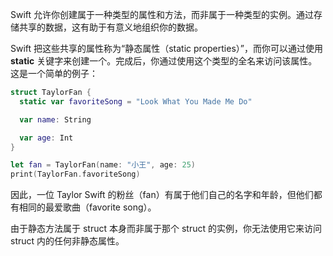 Swift 允许你创建属于一种类型的属性和方法，而非属于一种类型的实例。通过存储共享的数据，这有助于有意义地组织你的数据。

Swift 把这些共享的属性称为“静态属性（static properties）”，而你可以通过使用 **static** 关键字来创建一个。完成后，你通过使用这个类型的全名来访问该属性。这是一个简单的例子：

```swift
struct TaylorFan {
  static var favoriteSong = "Look What You Made Me Do"

  var name: String

  var age: Int 
}

let fan = TaylorFan(name: "小王", age: 25)
print(TaylorFan.favoriteSong)
```

因此，一位 Taylor Swift 的粉丝（fan）有属于他们自己的名字和年龄，但他们都有相同的最爱歌曲（favorite song）。

由于静态方法属于 struct 本身而非属于那个 struct 的实例，你无法使用它来访问 struct 内的任何非静态属性。
